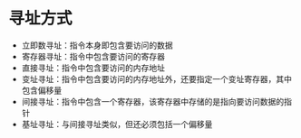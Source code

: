 # 寻址方式
* 立即数寻址：指令本身即包含要访问的数据
* 寄存器寻址：指令中包含要访问的寄存器
* 直接寻址：指令中包含要访问的内存地址
* 变址寻址：指令中包含要访问的内存地址外，还要指定一个变址寄存器，其中包含偏移量
* 间接寻址：指令中包含一个寄存器，该寄存器中存储的是指向要访问数据的指针
* 基址寻址：与间接寻址类似，但还必须包括一个偏移量